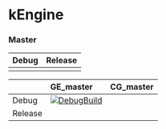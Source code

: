 # kEngine

### Master
|Debug|Release|
|:---|:---|
|||

||GE_master|CG_master|
|:---|:---|:---|
|Debug|[![DebugBuild](https://github.com/keno555552/kEngine/actions/workflows/DebugBuild.yml/badge.svg?branch=GE_master)](https://github.com/keno555552/kEngine/actions/workflows/DebugBuild.yml) ||
|Release|||
